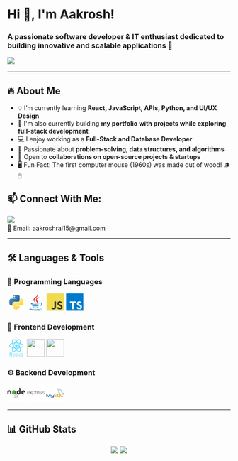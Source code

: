 # Hi 👋, I'm Aakrosh!

### A passionate **software developer & IT enthusiast** dedicated to building innovative and scalable applications 🚀 
<img src="https://komarev.com/ghpvc/?username=IerenoLXI&label=Profile%20views&color=blueviolet&style=flat" />

---
## 🔥 About Me  

- 💡 I’m currently learning **React, JavaScript, APIs, Python, and UI/UX Design**
- 🚀 I'm also currently building **my portfolio with projects while exploring full-stack development**
- 💻 I enjoy working as a **Full-Stack and Database Developer**
- 🎯 Passionate about **problem-solving, data structures, and algorithms**  
- 🚀 Open to **collaborations on open-source projects & startups**
- 🖥 Fun Fact: The first computer mouse (1960s) was made out of wood! 🪵🖱
## 📫 Connect With Me:  
<a href="https://www.linkedin.com/in/aakrosh-rai-7332b7314/" style="vertical-align: middle;">
    <img src="https://img.icons8.com/fluency/48/000000/linkedin.png" width="40px"/>
</a><br>
📧 Email: aakroshrai15@gmail.com

---

## 🛠 Languages & Tools  
### 🚀 Programming Languages  
<a href="https://www.python.org/"><img src="https://raw.githubusercontent.com/devicons/devicon/master/icons/python/python-original.svg" width="40" height="40"/></a>
<a href="https://www.java.com/"><img src="https://raw.githubusercontent.com/devicons/devicon/master/icons/java/java-original.svg" width="40" height="40"/></a>
<a href="https://www.javascript.com/"><img src="https://raw.githubusercontent.com/devicons/devicon/master/icons/javascript/javascript-original.svg" width="40" height="40"/></a>
<a href="https://www.typescriptlang.org/"><img src="https://raw.githubusercontent.com/devicons/devicon/master/icons/typescript/typescript-original.svg" width="40" height="40"/></a>

### 🎨 Frontend Development  
<a href="https://reactjs.org/"><img src="https://raw.githubusercontent.com/devicons/devicon/master/icons/react/react-original-wordmark.svg" width="40" height="40"/></a>
<a href="https://reactnative.dev/"><img src="https://reactnative.dev/img/header_logo.svg" width="40" height="40"/></a>
<a href="https://tailwindcss.com/">
    <img src="https://cdn.worldvectorlogo.com/logos/tailwind-css-2.svg" width="40" height="40"/>
</a>


### ⚙ Backend Development  
<a href="https://nodejs.org/"><img src="https://raw.githubusercontent.com/devicons/devicon/master/icons/nodejs/nodejs-original-wordmark.svg" width="40" height="40"/></a>
<a href="https://expressjs.com/"><img src="https://raw.githubusercontent.com/devicons/devicon/master/icons/express/express-original-wordmark.svg" width="40" height="40"/></a>
<a href="https://www.mysql.com/"><img src="https://raw.githubusercontent.com/devicons/devicon/master/icons/mysql/mysql-original-wordmark.svg" width="40" height="40"/></a>

---

## 📊 GitHub Stats  
<p align="center">
  <img src="https://github-readme-stats.vercel.app/api?username=IerenoLXI&show_icons=true&theme=radical" width="48%" />
  <img src="https://github-readme-stats.vercel.app/api/top-langs?username=IerenoLXI&layout=compact&show_icons=true&theme=radical" width="48%" />
</p>

